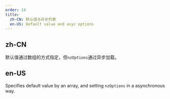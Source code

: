 ```yaml
---
order: 14
title:
  zh-CN: 默认值与异步列表
  en-US: Default value and asyc options
---
```


## zh-CN

默认值通过数组的方式指定，但`nzOptions`通过异步加载。

## en-US

Specifies default value by an array, and setting `nzOptions` in a asynchronous way.

